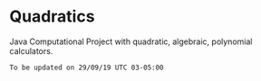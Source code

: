 # Quadratics
Java Computational Project with quadratic, algebraic, polynomial calculators.
```
To be updated on 29/09/19 UTC 03-05:00
```
